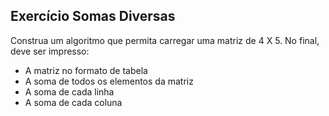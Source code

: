 ## Exercício Somas Diversas
Construa um algoritmo que permita carregar uma matriz de 4 X 5. No final, deve ser impresso:

* A matriz no formato de tabela
* A soma de todos os elementos da matriz
* A soma de cada linha
* A soma de cada coluna